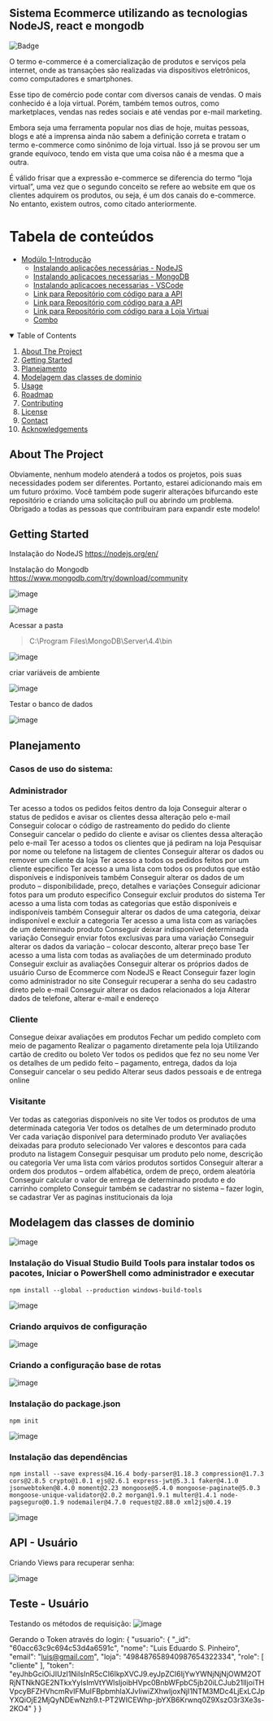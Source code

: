 ## Sistema Ecommerce utilizando as tecnologias NodeJS, react e mongodb

![Badge](https://img.shields.io/badge/Blog-Lespit-%237159c1?style=for-the-badge&logo=ghost)

O termo e-commerce é a comercialização de produtos e serviços pela internet, onde as transações são realizadas via dispositivos eletrônicos, como computadores e smartphones.

Esse tipo de comércio pode contar com diversos canais de vendas. O mais conhecido é a loja virtual. Porém, também temos outros, como marketplaces, vendas nas redes sociais e até vendas por e-mail marketing.

Embora seja uma ferramenta popular nos dias de hoje, muitas pessoas, blogs e até a imprensa ainda não sabem a definição correta e tratam o termo e-commerce como sinônimo de loja virtual. Isso já se provou ser um grande equívoco, tendo em vista que uma coisa não é a mesma que a outra.

É válido frisar que a expressão e-commerce se diferencia do termo “loja virtual”, uma vez que o segundo conceito se refere ao website em que os clientes adquirem os produtos, ou seja, é um dos canais do e-commerce. No entanto, existem outros, como citado anteriormente.

Tabela de conteúdos
=================
<!--ts-->
   * [Modúlo 1-Introdução](#instalacao-das-ferramentas)
      * [Instalando aplicações necessárias - NodeJS](#local-files)
      * [Instalando aplicacoes necessarias - MongoDB](#remote-files)
      * [Instalando aplicacoes necessarias - VSCode](#remote-files)
      * [Link para Repositório com código para a API](#multiple-files)
      * [Link para Repositório com código para a API](#remote-files)
      * [Link para Repositório com código para a Loja Virtuai](#multiple-files)
      * [Combo](#combo)



<!-- TABLE OF CONTENTS -->
<details open="open">
  <summary>Table of Contents</summary>
  <ol>
    <li>
      <a href="#about-the-project">About The Project</a>
    </li>
    <li>
      <a href="#getting-started">Getting Started</a>
     <li><a href="#planejamento">Planejamento</a></li>
      <li><a href="#modelagem-das-classes-de-dominio">Modelagem das classes de dominio</a></li>
    <li><a href="#usage">Usage</a></li>
    <li><a href="#roadmap">Roadmap</a></li>
    <li><a href="#contributing">Contributing</a></li>
    <li><a href="#license">License</a></li>
    <li><a href="#contact">Contact</a></li>
    <li><a href="#acknowledgements">Acknowledgements</a></li>
  </ol>
</details>


## About The Project
Obviamente, nenhum modelo atenderá a todos os projetos, pois suas necessidades podem ser diferentes. Portanto, estarei adicionando mais em um futuro próximo. Você também pode sugerir alterações bifurcando este repositório e criando uma solicitação pull ou abrindo um problema. Obrigado a todas as pessoas que contribuíram para expandir este modelo!

## Getting Started
  Instalação do NodeJS 
  https://nodejs.org/en/ 

Instalação do Mongodb   
 https://www.mongodb.com/try/download/community 

 ![image](https://user-images.githubusercontent.com/3227100/113346746-a1e49400-930a-11eb-84c5-cee33ba3b795.png)

 ![image](https://user-images.githubusercontent.com/3227100/113346785-af018300-930a-11eb-90f2-c9758e2eb6aa.png)

Acessar a pasta 

> C:\Program Files\MongoDB\Server\4.4\bin 

 ![image](https://user-images.githubusercontent.com/3227100/113346893-d0fb0580-930a-11eb-98e5-7e1da71e0dcb.png)

 criar variáveis de ambiente

 ![image](https://user-images.githubusercontent.com/3227100/113348979-b7a78880-930d-11eb-9a1d-859a4d7ac5f8.png)

 Testar o banco de dados

 ![image](https://user-images.githubusercontent.com/3227100/113347105-10c1ed00-930b-11eb-8ee1-c56c97d93daf.png)

## Planejamento

### Casos de uso do sistema:

### Administrador
Ter acesso a todos os pedidos feitos dentro da loja
Conseguir alterar o status de pedidos e avisar os clientes dessa alteração pelo e-mail
Conseguir colocar o código de rastreamento do pedido do cliente
Conseguir cancelar o pedido do cliente e avisar os clientes dessa alteração pelo e-mail
Ter acesso a todos os clientes que já pediram na loja
Pesquisar por nome ou telefone na listagem de clientes
Conseguir alterar os dados ou remover um cliente da loja
Ter acesso a todos os pedidos feitos por um cliente especifico
Ter acesso a uma lista com todos os produtos que estão disponíveis e indisponíveis
também
Conseguir alterar os dados de um produto – disponibilidade, preço, detalhes e variações
Conseguir adicionar fotos para um produto especifico
Conseguir excluir produtos do sistema
Ter acesso a uma lista com todas as categorias que estão disponíveis e indisponíveis
também
Conseguir alterar os dados de uma categoria, deixar indisponível e excluir a categoria
Ter acesso a uma lista com as variações de um determinado produto
Conseguir deixar indisponível determinada variação
Conseguir enviar fotos exclusivas para uma variação
Conseguir alterar os dados da variação – colocar desconto, alterar preço base
Ter acesso a uma lista com todas as avaliações de um determinado produto
Conseguir excluir as avaliações
Conseguir alterar os próprios dados de usuário
Curso de Ecommerce com NodeJS e React
Conseguir fazer login como administrador no site
Conseguir recuperar a senha do seu cadastro direto pelo e-mail
Conseguir alterar os dados relacionados a loja
Alterar dados de telefone, alterar e-mail e endereço

### Cliente
Consegue deixar avaliações em produtos
Fechar um pedido completo com meio de pagamento
Realizar o pagamento diretamente pela loja
Utilizando cartão de credito ou boleto
Ver todos os pedidos que fez no seu nome
Ver os detalhes de um pedido feito – pagamento, entrega, dados da loja
Conseguir cancelar o seu pedido
Alterar seus dados pessoais e de entrega online

### Visitante
Ver todas as categorias disponíveis no site
Ver todos os produtos de uma determinada categoria
Ver todos os detalhes de um determinado produto
Ver cada variação disponível para determinado produto
Ver avaliações deixadas para produto selecionado
Ver valores e descontos para cada produto na listagem
Conseguir pesquisar um produto pelo nome, descrição ou categoria
Ver uma lista com vários produtos sortidos
Conseguir alterar a ordem dos produtos – ordem alfabética, ordem de preço, ordem
aleatória
Conseguir calcular o valor de entrega de determinado produto e do carrinho completo
Conseguir também se cadastrar no sistema – fazer login, se cadastrar
Ver as paginas institucionais da loja
    
## Modelagem das classes de dominio

![image](https://user-images.githubusercontent.com/3227100/113349807-fa1d9500-930e-11eb-8410-1d635ee3c7f9.png)

    
### Instalação do Visual Studio Build Tools para instalar todos os pacotes, Iniciar o PowerShell como administrador e executar 

```
npm install --global --production windows-build-tools 
```

![image](https://user-images.githubusercontent.com/3227100/113348241-bd509e80-930c-11eb-9167-926bf823643b.png)
    

### Criando arquivos de configuração

![image](https://user-images.githubusercontent.com/3227100/113352790-220ef780-9313-11eb-8a93-b8a2d913b9ad.png)
 

### Criando a configuração base de rotas

![image](https://user-images.githubusercontent.com/3227100/113356464-a57f1780-9318-11eb-91b1-dee0dfc7f164.png)


### Instalação do package.json 

```
npm init 
```

![image](https://user-images.githubusercontent.com/3227100/113348003-6d71d780-930c-11eb-8b71-e15b93464026.png)


### Instalação das dependências 

```
npm install --save express@4.16.4 body-parser@1.18.3 compression@1.7.3 cors@2.8.5 crypto@1.0.1 ejs@2.6.1 express-jwt@5.3.1 faker@4.1.0 jsonwebtoken@8.4.0 moment@2.23 mongoose@5.4.0 mongoose-paginate@5.0.3 mongoose-unique-validator@2.0.2 morgan@1.9.1 multer@1.4.1 node-pagseguro@0.1.9 nodemailer@4.7.0 request@2.88.0 xml2js@0.4.19 
```

![image](https://user-images.githubusercontent.com/3227100/113348757-66979480-930d-11eb-90be-bfc2a7e9600b.png)


## API - Usuário
Criando Views para recuperar senha:
 
![image](https://user-images.githubusercontent.com/3227100/113344834-fd615280-9307-11eb-9aac-61728b15345e.png)
  

## Teste - Usuário
Testando os métodos de requisição:
 ![image](https://user-images.githubusercontent.com/3227100/122697546-ed2c8580-d21b-11eb-88c6-2b1160caee2a.png)
 
 Gerando o Token através do login:
 {
    "usuario": {
        "_id": "60acc63c9c694c53d4a6591c",
        "nome": "Luis Eduardo S. Pinheiro",
        "email": "luis@gmail.com",
        "loja": "498487658940987654322334",
        "role": [
            "cliente"
        ],
        "token": "eyJhbGciOiJIUzI1NiIsInR5cCI6IkpXVCJ9.eyJpZCI6IjYwYWNjNjNjOWM2OTRjNTNkNGE2NTkxYyIsImVtYWlsIjoibHVpc0BnbWFpbC5jb20iLCJub21lIjoiTHVpcyBFZHVhcmRvIFMuIFBpbmhlaXJvIiwiZXhwIjoxNjI1NTM3MDc4LjExLCJpYXQiOjE2MjQyNDEwNzh9.t-PT2WICEWhp-jbYXB6Krwnq0Z9XszO3r3Xe3s-2KO4"
    }
}
